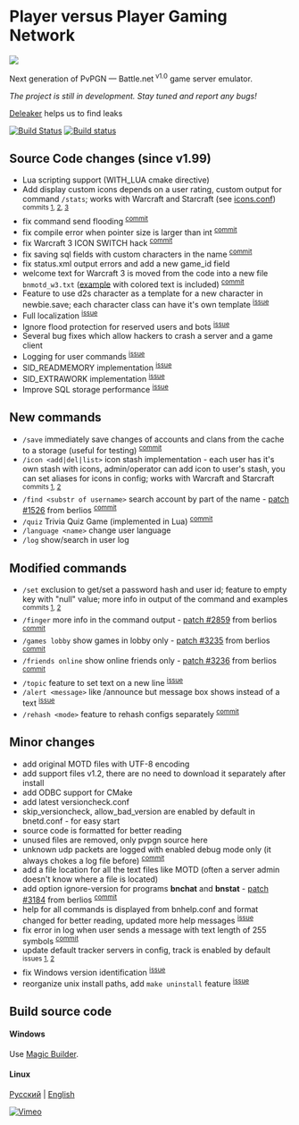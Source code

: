 Player versus Player Gaming Network
=====
![](http://i.imgur.com/LfI3hXo.png)

Next generation of PvPGN &mdash; Battle.net<sup> v1.0</sup> game server emulator.

*The project is still in development. Stay tuned and report any bugs!*

[Deleaker](http://www.deleaker.com/) helps us to find leaks

[![Build Status](https://travis-ci.org/HarpyWar/pvpgn.svg?branch=master)](https://travis-ci.org/HarpyWar/pvpgn) [![Build status](https://ci.appveyor.com/api/projects/status/dqoj9lkvhfwthmn6)](https://ci.appveyor.com/project/HarpyWar/pvpgn)


Source Code changes (since v1.99)
--
* Lua scripting support (WITH_LUA cmake directive)
* Add display custom icons depends on a user rating, custom output for command `/stats`; works with Warcraft and Starcraft (see [icons.conf](https://github.com/HarpyWar/pvpgn/blob/master/conf/icons.conf.in)) <sup>commits [1](https://github.com/HarpyWar/pvpgn/commit/c11af352603e18acc52102ba8574776425248331), [2](https://github.com/HarpyWar/pvpgn/commit/368c4b9296d18a515af746b65fe69054ab6f4236), [3](https://github.com/HarpyWar/pvpgn/commit/f1a96c392055a777b48dc4d77631c5e906161e28)</sup>
* fix command send flooding <sup>[commit](https://github.com/HarpyWar/pvpgn/commit/74f9e4faafe24699597e4be5bfda83bf255ba72e)</sup>
* fix compile error when pointer size is larger than int <sup>[commit](https://github.com/HarpyWar/pvpgn/commit/1ea116434ce009bad4903ff72bd69bbb8987ce06)</sup>
* fix Warcraft 3 ICON SWITCH hack <sup>[commit](https://github.com/HarpyWar/pvpgn/commit/84811bcfe875d6c42cd8271bbdae757f0b5d445b)</sup>
* fix saving sql fields with custom characters in the name <sup>[commit](https://github.com/HarpyWar/pvpgn/commit/18713ffe35cbe9a12193e5c1f1caf5031d4c4731)</sup>
* fix status.xml output errors and add a new game_id field
* welcome text for Warcraft 3 is moved from the code into a new file `bnmotd_w3.txt` ([example](http://img21.imageshack.us/img21/1808/j2py.png) with colored text is included)
 <sup>[commit](https://github.com/HarpyWar/pvpgn/commit/ff8ca941cd7942bab201607fbc31382837a35617)</sup>
* Feature to use d2s character as a template for a new character in newbie.save; each character class can have it's own template <sup>[issue](https://github.com/HarpyWar/pvpgn/issues/20)</sup>
* Full localization <sup>[issue](https://github.com/HarpyWar/pvpgn/issues/13)</sup>
* Ignore flood protection for reserved users and bots <sup>[issue](https://github.com/HarpyWar/pvpgn/issues/49)</sup>
* Several bug fixes which allow hackers to crash a server and a game client
* Logging for user commands <sup>[issue](https://github.com/HarpyWar/pvpgn/issues/47)</sup>
* SID_READMEMORY implementation <sup>[issue](https://github.com/HarpyWar/pvpgn/pull/26)</sup>
* SID_EXTRAWORK implementation <sup>[issue](https://github.com/HarpyWar/pvpgn/issues/72)</sup>
* Improve SQL storage performance <sup>[issue](https://github.com/HarpyWar/pvpgn/issues/85)</sup>

New commands
--
* `/save` immediately save changes of accounts and clans from the cache to a storage (useful for testing) <sup>[commit](https://github.com/HarpyWar/pvpgn/commit/be8d65d16f910b2090b0db9e7eb2c043b816dae7)</sup>
* `/icon <add|del|list>` icon stash implementation - each user has it's own stash with icons, admin/operator can add icon to user's stash, you can set aliases for icons in config; works with Warcraft and Starcraft <sup>commits [1](https://github.com/HarpyWar/pvpgn/commit/1ade081c6b10a3e710130b88613b71b880ba0cd7), [2](https://github.com/HarpyWar/pvpgn/commit/36deb1179bca931bd6585c2b6dbf7d8ade08bc8e)</sup>
* `/find <substr of username>` search account by part of the name - [patch #1526](http://developer.berlios.de/patch/?func=detailpatch&patch_id=1526&group_id=2291) from berlios <sup>[commit](https://github.com/HarpyWar/pvpgn/commit/c229c6693b3dd55f02fe3a81403870044c0786b2)</sup>
* `/quiz` Trivia Quiz Game (implemented in Lua) <sup>[commit](https://github.com/HarpyWar/pvpgn/commit/ee04fdd23dfef90f0b852a6e90df23c7f5edc08e)</sup>
* `/language <name>` change user language
* `/log` show/search in user log

Modified commands
--
* `/set` exclusion to get/set a password hash and user id; feature to empty key with "null" value; more info in output of the command and examples <sup>commits [1](https://github.com/HarpyWar/pvpgn/commit/d96e1029478d92f67000761983e83ccfde2abbdf), [2](https://github.com/HarpyWar/pvpgn/commit/1ade081c6b10a3e710130b88613b71b880ba0cd7#diff-ef576b6b7e90128c3718523eaaf1b894R4716)</sup>
* `/finger` more info in the command output - [patch #2859](http://developer.berlios.de/patch/?func=detailpatch&patch_id=2859&group_id=2291) from berlios <sup>[commit](https://github.com/HarpyWar/pvpgn/commit/bdb450084704da1f33e28c9edd3d2d16b720a946)</sup>
* `/games lobby` show games in lobby only - [patch #3235](http://developer.berlios.de/patch/?func=detailpatch&patch_id=3235&group_id=2291) from berlios <sup>[commit](https://github.com/HarpyWar/pvpgn/commit/5d27cece2c24b5fe779f1560162a31442bf02617)</sup>
* `/friends online` show online friends only - [patch #3236](http://developer.berlios.de/patch/?func=detailpatch&patch_id=3236&group_id=2291) from berlios <sup>[commit](https://github.com/HarpyWar/pvpgn/commit/8762667276b535d3385d51941d41d780089a7049)</sup>
* `/topic` feature to set text on a new line <sup>[issue](https://github.com/HarpyWar/pvpgn/issues/6)</sup>
* `/alert <message>` like /announce but message box shows instead of a text <sup>[issue](https://github.com/HarpyWar/pvpgn/issues/15)</sup>
* `/rehash <mode>` feature to rehash configs separately <sup>[commit](https://github.com/HarpyWar/pvpgn/commit/ee04fdd23dfef90f0b852a6e90df23c7f5edc08e)</sup>


Minor changes
--
* add original MOTD files with UTF-8 encoding 
* add support files v1.2, there are no need to download it separately after install
* add ODBC support for CMake
* add latest versioncheck.conf
* skip_versioncheck, allow_bad_version are enabled by default in bnetd.conf - for easy start
* source code is formatted for better reading
* unused files are removed, only pvpgn source here
* unknown udp packets are logged with enabled debug mode only (it always chokes a log file before) <sup>[commit](https://github.com/HarpyWar/pvpgn/commit/c39f9f03159b2edc8d2457d8134d84486378f9b1)
* add a file location for all the text files like MOTD (often a server admin doesn't know where a file is located)
* add option ignore-version for programs **bnchat** and **bnstat** - [patch #3184](http://developer.berlios.de/patch/?func=detailpatch&patch_id=3184&group_id=2291) from berlios <sup>[commit](https://github.com/HarpyWar/pvpgn/commit/a1fb914c30d9d69d062e8f698f7d0e9bacf41367)
* help for all commands is displayed from bnhelp.conf and format changed for better reading, updated more help messages <sup>[issue](https://github.com/HarpyWar/pvpgn/issues/5)</sup>
* fix error in log when user sends a message with text length of 255 symbols <sup>[commit](https://github.com/HarpyWar/pvpgn/commit/af2baccdb8a2b624627caa94eac5595ac8f76e07)</sup>
* update default tracker servers in config, track is enabled by default <sup>issues [1](https://github.com/HarpyWar/pvpgn/issues/7), [2](https://github.com/HarpyWar/pvpgn/issues/18)</sup>
* fix Windows version identification <sup>[issue](https://github.com/HarpyWar/pvpgn/issues/60#issuecomment-49385463)</sup>
* reorganize unix install paths, add `make uninstall` feature <sup>[issue](https://github.com/HarpyWar/pvpgn/pull/80)</sup>


Build source code
--

#### Windows
Use [Magic Builder](https://github.com/HarpyWar/pvpgn-magic-builder). 

#### Linux
[Русский](http://harpywar.com/?a=articles&b=2&c=1&d=74) | [English](http://harpywar.com/?a=articles&b=2&c=1&d=74&lang=en)

[![Vimeo](http://habrastorage.org/storage3/48c/5a9/4b1/48c5a94b1173242e311f8376be80a585.png)](https://vimeo.com/83763862)
